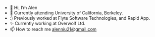 - 👋 Hi, I’m Alen
- 💞️ Currently attending University of California, Berkeley.
- :) Previously worked at Flyte Software Technologies, and Rapid App.
- ✨ Currently working at Overwolf Ltd.
- 📫 How to reach me alenniu21@gmail.com

<!---
alenniu/alenniu is a ✨ special ✨ repository because its `README.md` (this file) appears on your GitHub profile.
You can click the Preview link to take a look at your changes.
--->


<!-- ![Top Langs](https://github-readme-stats.vercel.app/api/top-langs/?username=alenniu&theme=tokyonight) -->
